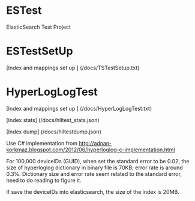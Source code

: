 ESTest
======

ElasticSearch Test Project


ESTestSetUp
==============================


[Index and mappings set up ] (/docs/TSTestSetup.txt)


HyperLogLogTest
==============================

[Index and mappings set up ] (/docs/HyperLogLogTest.txt)

[Index stats] (/docs/hlltest_stats.json)

[Index dump] (/docs/hlltestdump.json)


Use C# implementation from http://adnan-korkmaz.blogspot.com/2012/06/hyperloglog-c-implementation.html 

For 100,000 deviceIDs (GUID), when set the standard error to be 0.02, the size of hyperloglog dictionary in binary file is 70KB; error rate is around 0.3%. Dictionary size and error rate seem related to the standard error, need to do reading to figure it.

If save the deviceIDs into elasticsearch, the size of the index is 20MB.
